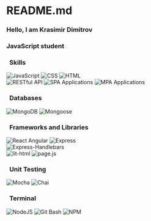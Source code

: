 # README.md
### Hello, I am Krasimir Dimitrov

### JavaScript student

### &nbsp; Skills
![JavaScript](https://img.shields.io/badge/javascript-323330?style=for-the-badge&logo=javascript&logoColor=%23F7DF1E)
![CSS](https://img.shields.io/badge/CSS-323330?&style=for-the-badge&logo=css3&logoColor=blue)
![HTML](	https://img.shields.io/badge/HTML-323330?style=for-the-badge&logo=html5&logoColor=red) <br>
![RESTful API](https://img.shields.io/badge/RESTful_API-323330?style=for-the-badge)
![SPA Applications](https://img.shields.io/badge/SPA_Applications-323330?style=for-the-badge)
![MPA Applications](https://img.shields.io/badge/MPA_Applications-323330?style=for-the-badge)

### &nbsp; Databases
![MongoDB](https://img.shields.io/badge/MongoDB-323330?style=for-the-badge&logo=mongodb&logoColor=green)
![Mongoose](https://img.shields.io/badge/Mongoose-323330?style=for-the-badge&logo=mongoose&logoColor=red)

### &nbsp; Frameworks and Libraries
![React](https://img.shields.io/badge/react-323330?style=for-the-badge&logo=react&logoColor=%2361DAFB)
Angular
![Express](https://img.shields.io/badge/express-323330?style=for-the-badge&logo=express&logoColor=white) <br>
![Express-Handlebars](https://img.shields.io/badge/express-handlebars-323330?style=for-the-badge&logo=express-handlebars&logoColor=red) <br>
![lit-html](https://img.shields.io/badge/lit--html-323330?style=for-the-badge&logo=lit&logoColor=blue)
![page.js](https://img.shields.io/badge/page.js-323330?style=for-the-badge)

### &nbsp; Unit Testing
![Mocha](https://img.shields.io/badge/mocha.js-323330?style=for-the-badge&logo=mocha&logoColor=Brown)
![Chai](https://img.shields.io/badge/chai.js-323330?style=for-the-badge&logo=chai&logoColor=red)

### &nbsp; Terminal
![NodeJS](https://img.shields.io/badge/node.js-323330?style=for-the-badge&logo=node.js&logoColor=green)
![Git Bash](https://img.shields.io/badge/Git_Bash-323330?style=for-the-badge&logo=git&logoColor=orange)
![NPM](https://img.shields.io/badge/NPM-323330?style=for-the-badge)


